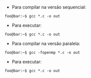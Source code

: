 - Para compilar na versão sequencial:
```console
foo@bar:~$ gcc *.c -o out
```
- Para executar:
```console
foo@bar:~$ gcc *.c -o out
```

- Para compilar na versão paralela:
```console
foo@bar:~$ gcc -fopenmp *.c -o out
```

- Para executar:
```console
foo@bar:~$ gcc *.c -o out
```
